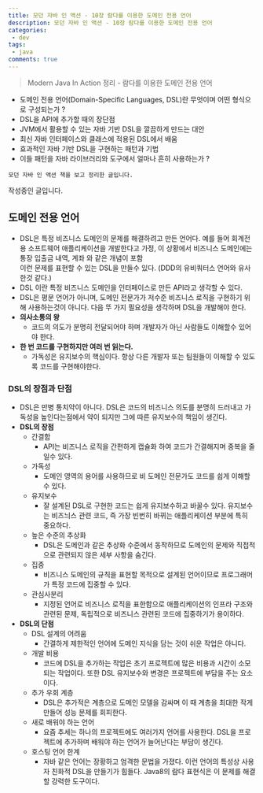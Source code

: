 ```yaml
---
title: 모던 자바 인 액션 - 10장 람다를 이용한 도메인 전용 언어
description: 모던 자바 인 액션 - 10장 람다를 이용한 도메인 전용 언어
categories:
 - dev
tags:
 - java
comments: true
---
```

> Modern Java In Action 정리 - 람다를 이용한 도메인 전용 언어

  * 도메인 전용 언어(Domain-Specific Languages, DSL)란 무엇이며 어떤 형식으로 구성되는가 ?
  * DSL을 API에 추가할 때의 장단점
  * JVM에서 활용할 수 있는 자바 기반 DSL을 깔끔하게 만드는 대안
  * 최신 자바 인터페이스와 클래스에 적용된 DSL에서 배움
  * 효과적인 자바 기반 DSL을 구현하는 패턴과 기법
  * 이들 패턴을 자바 라이브러리와 도구에서 얼마나 흔히 사용하는가 ?

`모던 자바 인 액션 책을 보고 정리한 글입니다.` 

작성중인 글입니다.

## 도메인 전용 언어
* DSL은 특정 비즈니스 도메인의 문제를 해결하려고 만든 언어다. 예를 들어 회계전용 소프트웨어 애플리케이션을 개발한다고 가정, 이 상황에서 비즈니스 도메인에는 통장 입출금 내역, 계좌 와 같은 개념이 포함  
  이런 문제를 표현할 수 있는 DSL을 만들수 있다. (DDD의 유비쿼터스 언어와 유사한것 같다.)
* DSL 이란 특정 비즈니스 도메인을 인터페이스로 만든 API라고 생각할 수 있다. 
* DSL은 평문 언어가 아니며, 도메인 전문가가 저수준 비즈니스 로직을 구현하기 위해 사용하는것이 아니다. 다음 뚜 가지 필요성을 생각하며 DSL을 개발해야 한다. 
* **의사소통의 왕**
  * 코드의 의도가 분명히 전달되어야 하며 개발자가 아닌 사람들도 이해할수 있어야 한다. 
* **한 번 코드를 구현하지만 여러 번 읽는다.**
  * 가독성은 유지보수의 핵심이다. 항상 다른 개발자 또는 팀원들이 이해할 수 있도록 코드를 구현해야한다. 

### DSL의 장점과 단점
* DSL은 만병 통치약이 아니다. DSL은 코드의 비즈니스 의도를 분명히 드러내고 가독성을 높인다는점에서 약이 되지만 그에 따른 유지보수의 책임이 생긴다. 
* **DSL의 장점**
  * 간결함
    * API는 비즈니스 로직을 간편하게 캡슐화 하여 코드가 간결해지며 중복을 줄일수 있다.
  * 가독성
    * 도메인 영역의 용어를 사용하므로 비 도메인 전문가도 코드를 쉽게 이해할 수 있다. 
  * 유지보수
    * 잘 설계된 DSL로 구현한 코드는 쉽게 유지보수하고 바꿀수 있다. 유지보수는 비즈늬스 관련 코드, 즉 가장 빈번히 바뀌는 애플리케이션 부분에 특히 중요하다.
  * 높은 수준의 추상화
    * DSL은 도메인과 같은 추상화 수준에서 동작하므로 도메인의 문제와 직접적으로 관련되지 않은 세부 사항을 숨긴다.
  * 집중
    * 비즈니스 도메인의 규칙을 표현할 목적으로 설계된 언어이므로 프로그래머가 특정 코드에 집중할 수 있다. 
  * 관심사분리
    * 지정된 언어로 비즈니스 로직을 표한함으로 애플리케이션의 인프라 구조와 관련된 문제, 독립적으로 비즈니스 관련된 코드에 집중하기가 용이하다. 
* **DSL의 단점**
  * DSL 설계의 어려움
    * 간결하게 제한적인 언어에 도메인 지식을 담는 것이 쉬운 작업은 아니다.
  * 개발 비용
    * 코드에 DSL을 추가하는 작업은 초기 프로젝트에 많은 비용과 시간이 소모되는 작업이다. 또한 DSL 유지보수와 변경은 프로젝트에 부담을 주는 요소이다.
  * 추가 우회 계층
    * DSL은 추가적은 계층으로 도메인 모델을 감싸며 이 때 계층을 최대한 작게 만들어 성능 문제를 회피한다.
  * 새로 배워야 하는 언어
    * 요즘 추세는 하나의 프로젝트에도 여러가지 언어를 사용한다. DSL을 프로젝트에 추가하며 배워야 하는 언어가 늘어난다는 부담이 생긴다.
  * 호스팅 언어 한계
    * 자바 같은 언어는 장황하고 엄격한 문법을 가졌다. 이런 언어의 특성상 사용자 친화적 DSL을 만들기가 힘들다. Java8의 람다 표현식은 이 문제를 해결할 강력한 도구이다.